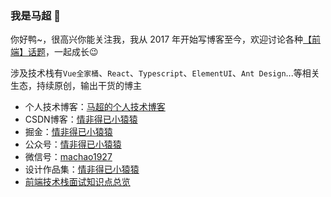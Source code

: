 ### 我是马超 👋

<!-- blueviolet yellowgreen success  -->
<!-- [![掘金](https://img.shields.io/badge/掘金-@情非得已小猿猿-blue)](https://juejin.cn/user/1187128287435517) -->

你好鸭~，很高兴你能关注我，我从 2017 年开始写博客至今，欢迎讨论各种[【前端】话题](https://github.com/machao07/interview-questions)，一起成长😉<br/>

涉及技术栈有`Vue全家桶`、`React`、`Typescript`、`ElementUI`、`Ant Design`...等相关生态，持续原创，输出干货的博主<br/>

- 个人技术博客：[马超的个人技术博客](https://machao07.github.io/)
- CSDN博客：[情非得已小猿猿](https://blog.csdn.net/weixin_43924228)
- 掘金：[情非得已小猿猿](https://juejin.cn/user/1337486669527096)
- 公众号：[情非得已小猿猿](https://machao07.github.io/img/official_account.jpg)
- 微信号：[machao1927](https://machao07.github.io/img/wechat.jpg)
- 设计作品集：[情非得已小猿猿](https://machao07.zcool.com.cn/)
- [前端技术栈面试知识点总览](https://github.com/machao07/interview-questions)
